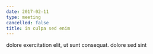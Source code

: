 ```yaml
---
date: 2017-02-11
type: meeting
cancelled: false
title: in culpa sed enim
---
```

dolore exercitation elit, ut sunt consequat. dolore sed sint